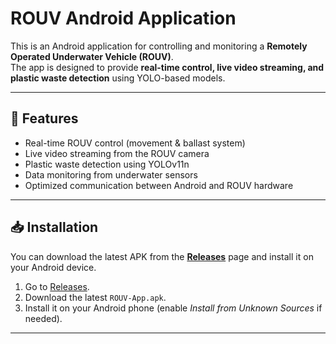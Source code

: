 # ROUV Android Application

This is an Android application for controlling and monitoring a **Remotely Operated Underwater Vehicle (ROUV)**.  
The app is designed to provide **real-time control, live video streaming, and plastic waste detection** using YOLO-based models.

---

## 🚀 Features
- Real-time ROUV control (movement & ballast system)
- Live video streaming from the ROUV camera
- Plastic waste detection using YOLOv11n
- Data monitoring from underwater sensors
- Optimized communication between Android and ROUV hardware

---

## 📥 Installation
You can download the latest APK from the **[Releases](../../releases)** page and install it on your Android device.

1. Go to [Releases](../../releases).
2. Download the latest `ROUV-App.apk`.
3. Install it on your Android phone (enable *Install from Unknown Sources* if needed).

---
